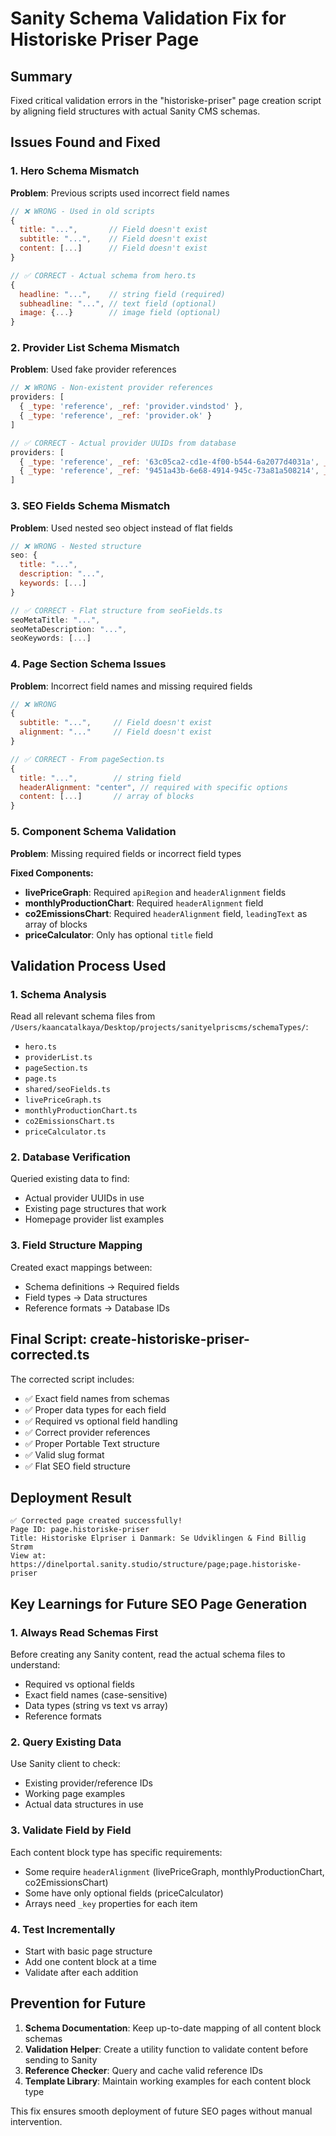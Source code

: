 # Sanity Schema Validation Fix for Historiske Priser Page

## Summary
Fixed critical validation errors in the "historiske-priser" page creation script by aligning field structures with actual Sanity CMS schemas.

## Issues Found and Fixed

### 1. Hero Schema Mismatch
**Problem**: Previous scripts used incorrect field names
```javascript
// ❌ WRONG - Used in old scripts
{
  title: "...",       // Field doesn't exist
  subtitle: "...",    // Field doesn't exist
  content: [...]      // Field doesn't exist
}

// ✅ CORRECT - Actual schema from hero.ts
{
  headline: "...",    // string field (required)
  subheadline: "...", // text field (optional)
  image: {...}        // image field (optional)
}
```

### 2. Provider List Schema Mismatch
**Problem**: Used fake provider references
```javascript
// ❌ WRONG - Non-existent provider references
providers: [
  { _type: 'reference', _ref: 'provider.vindstod' },
  { _type: 'reference', _ref: 'provider.ok' }
]

// ✅ CORRECT - Actual provider UUIDs from database
providers: [
  { _type: 'reference', _ref: '63c05ca2-cd1e-4f00-b544-6a2077d4031a', _key: '...' },
  { _type: 'reference', _ref: '9451a43b-6e68-4914-945c-73a81a508214', _key: '...' }
]
```

### 3. SEO Fields Schema Mismatch
**Problem**: Used nested seo object instead of flat fields
```javascript
// ❌ WRONG - Nested structure
seo: {
  title: "...",
  description: "...",
  keywords: [...]
}

// ✅ CORRECT - Flat structure from seoFields.ts
seoMetaTitle: "...",
seoMetaDescription: "...",
seoKeywords: [...]
```

### 4. Page Section Schema Issues
**Problem**: Incorrect field names and missing required fields
```javascript
// ❌ WRONG
{
  subtitle: "...",     // Field doesn't exist
  alignment: "..."     // Field doesn't exist
}

// ✅ CORRECT - From pageSection.ts
{
  title: "...",        // string field
  headerAlignment: "center", // required with specific options
  content: [...]       // array of blocks
}
```

### 5. Component Schema Validation
**Problem**: Missing required fields or incorrect field types

**Fixed Components:**
- **livePriceGraph**: Required `apiRegion` and `headerAlignment` fields
- **monthlyProductionChart**: Required `headerAlignment` field
- **co2EmissionsChart**: Required `headerAlignment` field, `leadingText` as array of blocks
- **priceCalculator**: Only has optional `title` field

## Validation Process Used

### 1. Schema Analysis
Read all relevant schema files from `/Users/kaancatalkaya/Desktop/projects/sanityelpriscms/schemaTypes/`:
- `hero.ts`
- `providerList.ts`
- `pageSection.ts`
- `page.ts`
- `shared/seoFields.ts`
- `livePriceGraph.ts`
- `monthlyProductionChart.ts`
- `co2EmissionsChart.ts`
- `priceCalculator.ts`

### 2. Database Verification
Queried existing data to find:
- Actual provider UUIDs in use
- Existing page structures that work
- Homepage provider list examples

### 3. Field Structure Mapping
Created exact mappings between:
- Schema definitions → Required fields
- Field types → Data structures
- Reference formats → Database IDs

## Final Script: create-historiske-priser-corrected.ts

The corrected script includes:
- ✅ Exact field names from schemas
- ✅ Proper data types for each field
- ✅ Required vs optional field handling
- ✅ Correct provider references
- ✅ Proper Portable Text structure
- ✅ Valid slug format
- ✅ Flat SEO field structure

## Deployment Result
```
✅ Corrected page created successfully!
Page ID: page.historiske-priser
Title: Historiske Elpriser i Danmark: Se Udviklingen & Find Billig Strøm
View at: https://dinelportal.sanity.studio/structure/page;page.historiske-priser
```

## Key Learnings for Future SEO Page Generation

### 1. Always Read Schemas First
Before creating any Sanity content, read the actual schema files to understand:
- Required vs optional fields
- Exact field names (case-sensitive)
- Data types (string vs text vs array)
- Reference formats

### 2. Query Existing Data
Use Sanity client to check:
- Existing provider/reference IDs
- Working page examples
- Actual data structures in use

### 3. Validate Field by Field
Each content block type has specific requirements:
- Some require `headerAlignment` (livePriceGraph, monthlyProductionChart, co2EmissionsChart)
- Some have only optional fields (priceCalculator)
- Arrays need `_key` properties for each item

### 4. Test Incrementally
- Start with basic page structure
- Add one content block at a time
- Validate after each addition

## Prevention for Future

1. **Schema Documentation**: Keep up-to-date mapping of all content block schemas
2. **Validation Helper**: Create a utility function to validate content before sending to Sanity
3. **Reference Checker**: Query and cache valid reference IDs
4. **Template Library**: Maintain working examples for each content block type

This fix ensures smooth deployment of future SEO pages without manual intervention.